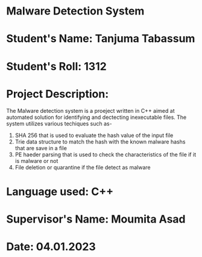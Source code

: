 # Malware Detection System
# Student's Name: Tanjuma Tabassum
# Student's Roll: 1312
# Project Description:

The Malware detection system is a proeject written in C++ aimed at automated solution for identifying and dectecting inexecutable files.
The system utilizes various techiques such as-
1. SHA 256 that is used to evaluate the hash value of the input file
2. Trie data structure to match the hash with the known malware hashs that are save in a file
3. PE haeder parsing that is used to check the characteristics of the file if it is malware or not 
4. File deletion or quarantine if the file detect as malware

# Language used: C++
# Supervisor's Name: Moumita Asad
# Date: 04.01.2023

